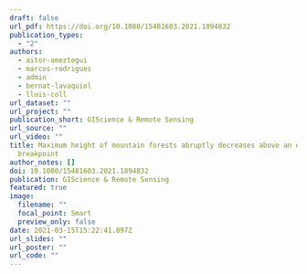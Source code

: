 ```yaml
---
draft: false
url_pdf: https://doi.org/10.1080/15481603.2021.1894832
publication_types:
  - "2"
authors:
  - aitor-ameztegui
  - marcos-rodrigues
  - admin
  - bernat-lavaquiol
  - lluis-coll
url_dataset: ""
url_project: ""
publication_short: GIScience & Remote Sensing
url_source: ""
url_video: ""
title: Maximum height of mountain forests abruptly decreases above an elevation
  breakpoint
author_notes: []
doi: 10.1080/15481603.2021.1894832
publication: GIScience & Remote Sensing
featured: true
image:
  filename: ""
  focal_point: Smart
  preview_only: false
date: 2021-03-15T15:22:41.897Z
url_slides: ""
url_poster: ""
url_code: ""
---
```


